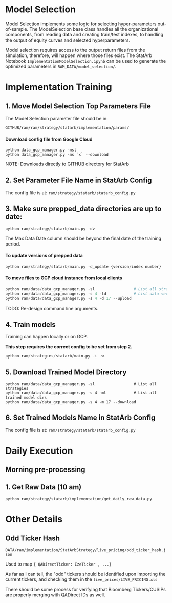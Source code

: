 # Model Selection

Model Selection implements some logic for selecting hyper-parameters out-of-sample. The ModelSelection base class handles all the organizational components, from reading data and creating train/test indexes, to handling the output of equity curves and selected hyperparameters.

Model selection requires access to the output return files from the simulation, therefore, will happen where those files exist. The StatArb Notebook `ImplementationModelSelection.ipynb` can be used to generate the optimized parameters in `RAM_DATA/model_selection/`.


# Implementation Training

## 1. Move Model Selection Top Parameters File

The Model Selection parameter file should be in:
```
GITHUB/ram/ram/strategy/statarb/implementation/params/
```

#### Download config file from Google Cloud

```
python data_gcp_manager.py -msl
python data_gcp_manager.py -ms `x` --download
```

NOTE: Downloads directly to GITHUB directory for StatArb


## 2. Set Parameter File Name in StatArb Config

The config file is at: `ram/strategy/statarb/statarb_config.py`


## 3. Make sure prepped_data directories are up to date:

```python
python ram/strategy/statarb/main.py -dv
```

The Max Data Date column should be beyond the final date of the training period.

#### To update versions of prepped data

```python
python ram/strategy/statarb/main.py -d_update {version/index number}
```

#### To move files to GCP cloud instance from local clients

```python
python ram/data/data_gcp_manager.py -sl                 # List all strategies
python ram/data/data_gcp_manager.py -s 4 -ld            # List data versions for strategy
python ram/data/data_gcp_manager.py -s 4 -d 17 --upload
```

TODO: Re-design command line arguments.


## 4. Train models

Training can happen locally or on GCP.

**This step requires the correct config to be set from step 2.**

```python
python ram/strategies/statarb/main.py -i -w
```


## 5. Download Trained Model Directory

```
python ram/data/data_gcp_manager.py -sl                 # List all strategies
python ram/data/data_gcp_manager.py -s 4 -ml            # List all trained model dirs
python ram/data/data_gcp_manager.py -s 4 -m 17 --download
```


## 6. Set Trained Models Name in StatArb Config

The config file is at: `ram/strategy/statarb/statarb_config.py`


# Daily Execution

## Morning pre-processing




## 1. Get Raw Data (10 am)

```
python ram/strategy/statarb/implementation/get_daily_raw_data.py
```




# Other Details

## Odd Ticker Hash

`DATA/ram/implementation/StatArbStrategy/live_pricing/odd_ticker_hash.json`

Used to map `{ QADirectTicker: EzeTicker , ...}`

As far as I can tell, the "odd" tickers should be identified upon importing the current tickers, and checking them in the `live_prices/LIVE_PRICING.xls`

There should be some process for verifying that Bloomberg Tickers/CUSIPs are properly merging with QADirect IDs as well.


